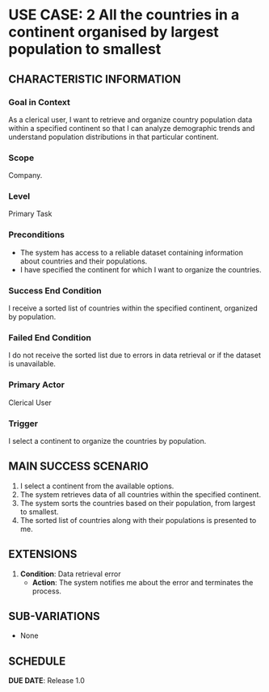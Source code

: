 # USE CASE: 2 All the countries in a continent organised by largest population to smallest

## CHARACTERISTIC INFORMATION

### Goal in Context

As a clerical user, I want to retrieve and organize country population data within a specified continent so that I can analyze demographic trends and understand population distributions in that particular continent.

### Scope

Company.

### Level

Primary Task

### Preconditions

- The system has access to a reliable dataset containing information about countries and their populations.
- I have specified the continent for which I want to organize the countries.

### Success End Condition

I receive a sorted list of countries within the specified continent, organized by population.

### Failed End Condition

I do not receive the sorted list due to errors in data retrieval or if the dataset is unavailable.

### Primary Actor

Clerical User

### Trigger

I select a continent to organize the countries by population.

## MAIN SUCCESS SCENARIO

1. I select a continent from the available options.
2. The system retrieves data of all countries within the specified continent.
3. The system sorts the countries based on their population, from largest to smallest.
4. The sorted list of countries along with their populations is presented to me.

## EXTENSIONS

1. **Condition**: Data retrieval error
   - **Action**: The system notifies me about the error and terminates the process.

## SUB-VARIATIONS

- None

## SCHEDULE

**DUE DATE**: Release 1.0
